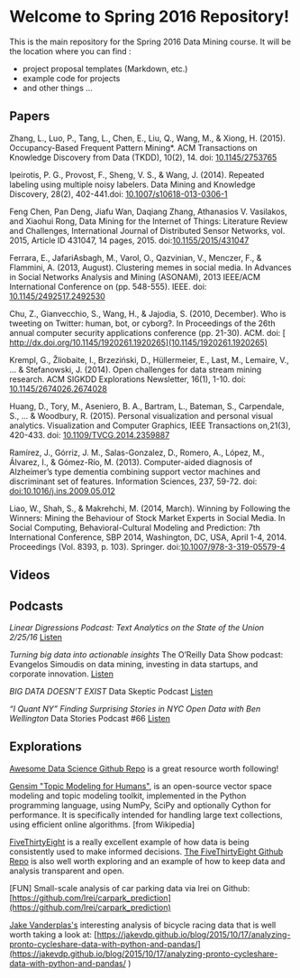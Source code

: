 # Welcome to Spring 2016 Repository!

This is the main repository for the Spring 2016 Data Mining course.  It will be the location where you can find :

* project proposal templates (Markdown, etc.)
* example code for projects
* and other things ...


## Papers

Zhang, L., Luo, P., Tang, L., Chen, E., Liu, Q., Wang, M., & Xiong, H. (2015). Occupancy-Based Frequent Pattern Mining*. ACM Transactions on Knowledge Discovery from Data (TKDD), 10(2), 14. doi: [10.1145/2753765](http://dx.doi.org/10.1145/2753765)

Ipeirotis, P. G., Provost, F., Sheng, V. S., & Wang, J. (2014). Repeated labeling using multiple noisy labelers. Data Mining and Knowledge Discovery, 28(2), 402-441.doi: [10.1007/s10618-013-0306-1](http://dx.doi.org/10.1007/s10618-013-0306-1)


Feng Chen, Pan Deng, Jiafu Wan, Daqiang Zhang, Athanasios V. Vasilakos, and Xiaohui Rong, Data Mining for the Internet of Things: Literature Review and Challenges, International Journal of Distributed Sensor Networks, vol. 2015, Article ID 431047, 14 pages, 2015. doi:[10.1155/2015/431047](http://www.hindawi.com/journals/ijdsn/2015/431047/
)


Ferrara, E., JafariAsbagh, M., Varol, O., Qazvinian, V., Menczer, F., & Flammini, A. (2013, August). Clustering memes in social media. In Advances in Social Networks Analysis and Mining (ASONAM), 2013 IEEE/ACM International Conference on (pp. 548-555). IEEE.
doi: [10.1145/2492517.2492530](http://dx.doi.org/10.1145/2492517.2492530)

Chu, Z., Gianvecchio, S., Wang, H., & Jajodia, S. (2010, December). Who is tweeting on Twitter: human, bot, or cyborg?. In Proceedings of the 26th annual computer security applications conference (pp. 21-30). ACM. doi: [
http://dx.doi.org/10.1145/1920261.1920265](10.1145/1920261.1920265)


Krempl, G., Žliobaite, I., Brzeziński, D., Hüllermeier, E., Last, M., Lemaire, V., ... & Stefanowski, J. (2014). Open challenges for data stream mining research. ACM SIGKDD Explorations Newsletter, 16(1), 1-10. doi:
[10.1145/2674026.2674028](http://dx.doi.org/10.1145/2674026.2674028)

Huang, D., Tory, M., Aseniero, B. A., Bartram, L., Bateman, S., Carpendale, S., ... & Woodbury, R. (2015). Personal visualization and personal visual analytics. Visualization and Computer Graphics, IEEE Transactions on,21(3), 420-433. doi: [10.1109/TVCG.2014.2359887](http://dx.doi.org/10.1109/TVCG.2014.2359887)

Ramírez, J., Górriz, J. M., Salas-Gonzalez, D., Romero, A., López, M., Álvarez, I., & Gómez-Río, M. (2013). Computer-aided diagnosis of Alzheimer’s type dementia combining support vector machines and discriminant set of features. Information Sciences, 237, 59-72. doi: [doi:10.1016/j.ins.2009.05.012](http://www.sciencedirect.com/science/article/pii/S0020025509002291)

Liao, W., Shah, S., & Makrehchi, M. (2014, March). Winning by Following the Winners: Mining the Behaviour of Stock Market Experts in Social Media. In Social Computing, Behavioral-Cultural Modeling and Prediction: 7th International Conference, SBP 2014, Washington, DC, USA, April 1-4, 2014. Proceedings (Vol. 8393, p. 103). Springer. doi:[10.1007/978-3-319-05579-4](http://link.springer.com/book/10.1007/978-3-319-05579-4#page=114)


## Videos

## Podcasts
*Linear Digressions Podcast: Text Analytics on the State of the Union
2/25/16*
[Listen](http://podplayer.net/#/?id=12478161)

*Turning big data into actionable insights* The O’Reilly Data Show podcast: Evangelos Simoudis on data mining, investing in data startups, and corporate innovation. [Listen](http://radar.oreilly.com/2015/10/turning-big-data-into-actionable-insights.html)

*BIG DATA DOESN'T EXIST* Data Skeptic Podcast [Listen](http://dataskeptic.com/epnotes/big-data-doesnt-exist.php)

*“I Quant NY” Finding Surprising Stories in NYC Open Data with Ben Wellington* Data Stories Podcast #66 [Listen](http://datastori.es/66-iquantnyc/)


## Explorations

[Awesome Data Science Github Repo](https://github.com/okulbilisim/awesome-datascience) is  a great resource worth following!


[Gensim "Topic Modeling for Humans"](http://radimrehurek.com/gensim/), is an open-source vector space modeling and topic modeling toolkit, implemented in the Python programming language, using NumPy, SciPy and optionally Cython for performance. It is specifically intended for handling large text collections, using efficient online algorithms. [from Wikipedia]

[FiveThirtyEight](http://fivethirtyeight.com/) is a really excellent example of how data is being consistently used to make informed decisions. [The FiveThirtyEight Github Repo](https://github.com/fivethirtyeight) is also well worth exploring and an example of how to keep data and analysis transparent and open.

[FUN] Small-scale analysis of car parking data via lrei on Github:
[https://github.com/lrei/carpark_prediction](https://github.com/lrei/carpark_prediction)

[Jake Vanderplas's](https://jakevdp.github.io) interesting analysis of bicycle racing data that is well worth taking a look at:
[https://jakevdp.github.io/blog/2015/10/17/analyzing-pronto-cycleshare-data-with-python-and-pandas/](https://jakevdp.github.io/blog/2015/10/17/analyzing-pronto-cycleshare-data-with-python-and-pandas/
)